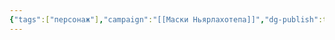 ```yaml
---
{"tags":["персонаж"],"campaign":"[[Маски Ньярлахотепа]]","dg-publish":true,"aliases":["Джесси Хьюс","Джесси","Джексон"],"permalink":"/dzhekson-elias/","dgPassFrontmatter":true}
---
```


